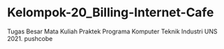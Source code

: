 # Kelompok-20_Billing-Internet-Cafe
Tugas Besar Mata Kuliah Praktek Programa Komputer Teknik Industri UNS 2021.
pushcobe